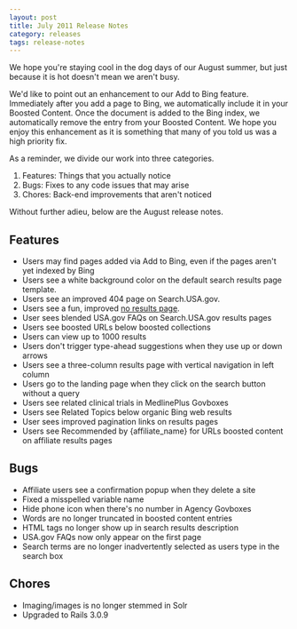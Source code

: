 ```yaml
---
layout: post
title: July 2011 Release Notes
category: releases
tags: release-notes
---
```


We  hope you're staying cool in the dog days of our August summer, but just because it is hot doesn't mean we aren't busy. 

We'd like to point out an enhancement to our Add to Bing feature.  Immediately after you add a page to Bing, we automatically include it in  your Boosted Content. Once the document is added to the Bing index, we  automatically remove the entry from your Boosted Content. We hope you  enjoy this enhancement as it is something that many of you told us was a  high priority fix.

As a reminder, we divide our work into three categories.

1. Features: Things that you actually notice
1. Bugs: Fixes to any code issues that may arise
1. Chores: Back-end improvements that aren't noticed

Without further adieu, below are the August release notes.

## Features

* Users may find pages added via Add to Bing, even if the pages aren't yet indexed by Bing
* Users see a white background color on the default search results page template. 
* Users see an improved 404 page on Search.USA.gov. 
* Users see a fun, improved [no results page](https://search.usa.gov/search?query=thisisapagewithnoresults).
* User sees blended USA.gov FAQs on Search.USA.gov results pages
* Users see boosted URLs below boosted collections
* Users can view up to 1000 results
* Users don't trigger type-ahead suggestions when they use up or down arrows
* Users see a three-column results page with vertical navigation in left column
* Users go to the landing page when they click on the search button without a query 
* Users see related clinical trials in MedlinePlus Govboxes
* Users see Related Topics below organic Bing web results
* User sees improved pagination links on results pages
* Users see Recommended by {affiliate_name} for URLs boosted content on affiliate results pages 

## Bugs 

* Affiliate users see a confirmation popup when they delete a site
* Fixed a misspelled variable name
* Hide phone icon when there's no number in Agency Govboxes
* Words are no longer truncated in boosted content entries
* HTML tags no longer show up in search results description
* USA.gov FAQs now only appear on the first page
* Search terms are no longer inadvertently selected as users type in the search box

## Chores

* Imaging/images is no longer stemmed in Solr
* Upgraded to Rails 3.0.9
